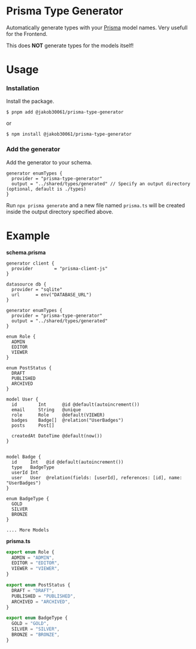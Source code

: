 # Prisma Type Generator

Automatically generate types with your [Prisma](https://github.com/prisma/prisma) model names.
Very usefull for the Frontend.

This does **NOT** generate types for the models itself!

# Usage

### Installation

Install the package.

```shell
$ pnpm add @jakob30061/prisma-type-generator
```

or

```shell
$ npm install @jakob30061/prisma-type-generator
```

### Add the generator

Add the generator to your schema.

```prisma
generator enumTypes {
  provider = "prisma-type-generator"
  output = "../shared/types/generated" // Specify an output directory (optional, default is ./types)
}
```

Run `npx prisma generate` and a new file named `prisma.ts` will be created inside the output directory specified above.

# Example

**schema.prisma**

```prisma
generator client {
  provider        = "prisma-client-js"
}

datasource db {
  provider = "sqlite"
  url      = env("DATABASE_URL")
}

generator enumTypes {
  provider = "prisma-type-generator"
  output = "../shared/types/generated"
}

enum Role {
  ADMIN
  EDITOR
  VIEWER
}

enum PostStatus {
  DRAFT
  PUBLISHED
  ARCHIVED
}

model User {
  id        Int      @id @default(autoincrement())
  email     String   @unique
  role      Role     @default(VIEWER)
  badges    Badge[]  @relation("UserBadges")
  posts     Post[]

  createdAt DateTime @default(now())
}


model Badge {
  id     Int   @id @default(autoincrement())
  type   BadgeType
  userId Int
  user   User  @relation(fields: [userId], references: [id], name: "UserBadges")
}

enum BadgeType {
  GOLD
  SILVER
  BRONZE
}

.... More Models
```

**prisma.ts**

```typescript
export enum Role {
  ADMIN = "ADMIN",
  EDITOR = "EDITOR",
  VIEWER = "VIEWER",
}

export enum PostStatus {
  DRAFT = "DRAFT",
  PUBLISHED = "PUBLISHED",
  ARCHIVED = "ARCHIVED",
}

export enum BadgeType {
  GOLD = "GOLD",
  SILVER = "SILVER",
  BRONZE = "BRONZE",
}
```